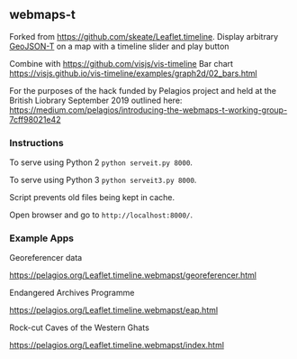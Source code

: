 
## webmaps-t

Forked from https://github.com/skeate/Leaflet.timeline.
Display arbitrary [GeoJSON-T](https://github.com/kgeographer/geojson-t) on a map with a timeline slider and play button

Combine with https://github.com/visjs/vis-timeline
Bar chart https://visjs.github.io/vis-timeline/examples/graph2d/02_bars.html

For the purposes of the hack funded by Pelagios project and held at the British Liobrary September 2019 outlined here:
https://medium.com/pelagios/introducing-the-webmaps-t-working-group-7cff98021e42

### Instructions

To serve using Python 2 `python serveit.py 8000`.

To serve using Python 3 `python serveit3.py 8000`.

Script prevents old files being kept in cache.

Open browser and go to `http://localhost:8000/`.

### Example Apps

Georeferencer data

https://pelagios.org/Leaflet.timeline.webmapst/georeferencer.html

Endangered Archives Programme

https://pelagios.org/Leaflet.timeline.webmapst/eap.html

Rock-cut Caves of the Western Ghats

https://pelagios.org/Leaflet.timeline.webmapst/index.html
